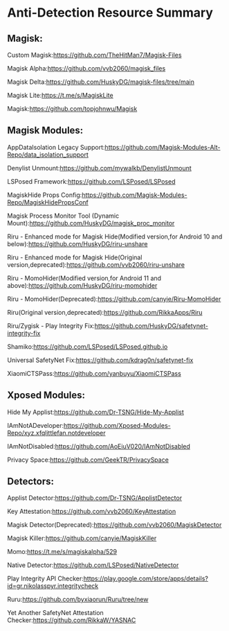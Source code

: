 # Anti-Detection Resource Summary

## Magisk:
Custom Magisk:https://github.com/TheHitMan7/Magisk-Files

Magisk Alpha:https://github.com/vvb2060/magisk_files

Magisk Delta:https://github.com/HuskyDG/magisk-files/tree/main

Magisk Lite:https://t.me/s/MagiskLite

Magisk:https://github.com/topjohnwu/Magisk

## Magisk Modules:
AppDataIsolation Legacy Support:https://github.com/Magisk-Modules-Alt-Repo/data_isolation_support

Denylist Unmount:https://github.com/mywalkb/DenylistUnmount

LSPosed Framework:https://github.com/LSPosed/LSPosed

MagiskHide Props Config:https://github.com/Magisk-Modules-Repo/MagiskHidePropsConf

Magisk Process Monitor Tool (Dynamic Mount):https://github.com/HuskyDG/magisk_proc_monitor

Riru - Enhanced mode for Magisk Hide(Modified version,for Android 10 and below):https://github.com/HuskyDG/riru-unshare

Riru - Enhanced mode for Magisk Hide(Original version,deprecated):https://github.com/vvb2060/riru-unshare

Riru - MomoHider(Modified version,for Android 11 and above):https://github.com/HuskyDG/riru-momohider

Riru - MomoHider(Deprecated):https://github.com/canyie/Riru-MomoHider

Riru(Original version,deprecated):https://github.com/RikkaApps/Riru

Riru/Zygisk - Play Integrity Fix:https://github.com/HuskyDG/safetynet-integrity-fix

Shamiko:https://github.com/LSPosed/LSPosed.github.io

Universal SafetyNet Fix:https://github.com/kdrag0n/safetynet-fix

XiaomiCTSPass:https://github.com/yanbuyu/XiaomiCTSPass

## Xposed Modules:
Hide My Applist:https://github.com/Dr-TSNG/Hide-My-Applist

IAmNotADeveloper:https://github.com/Xposed-Modules-Repo/xyz.xfqlittlefan.notdeveloper

IAmNotDisabled:https://github.com/AoEiuV020/IAmNotDisabled

Privacy Space:https://github.com/GeekTR/PrivacySpace

## Detectors:
Applist Detector:https://github.com/Dr-TSNG/ApplistDetector

Key Attestation:https://github.com/vvb2060/KeyAttestation

Magisk Detector(Deprecated):https://github.com/vvb2060/MagiskDetector

Magisk Killer:https://github.com/canyie/MagiskKiller

Momo:https://t.me/s/magiskalpha/529

Native Detector:https://github.com/LSPosed/NativeDetector

Play Integrity API Checker:https://play.google.com/store/apps/details?id=gr.nikolasspyr.integritycheck

Ruru:https://github.com/byxiaorun/Ruru/tree/new

Yet Another SafetyNet Attestation Checker:https://github.com/RikkaW/YASNAC
